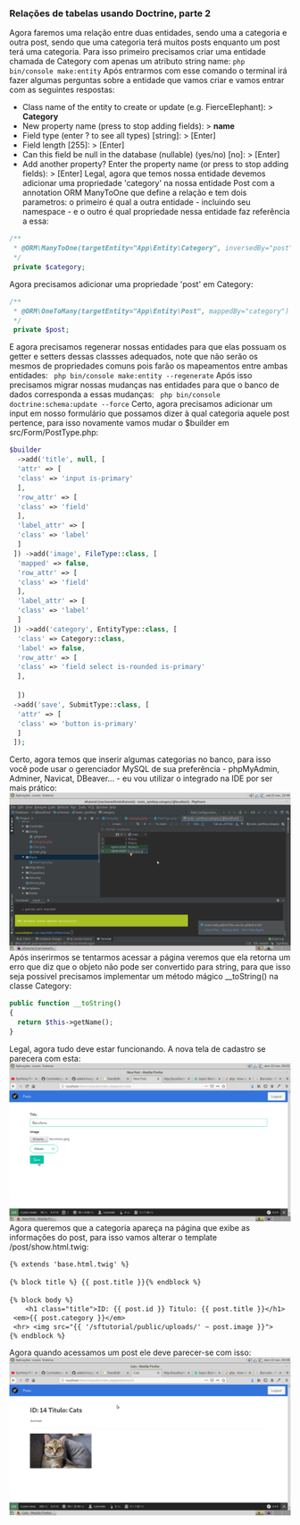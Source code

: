 ### Relações de tabelas usando Doctrine, parte 2
Agora faremos uma relação entre duas entidades, sendo uma a categoria e outra post, sendo que uma categoria terá muitos posts enquanto um post terá uma categoria. Para isso primeiro precisamos criar uma entidade chamada de Category com apenas um atributo string name:
``` php bin/console make:entity ``` 
 Após entrarmos com esse comando o terminal irá fazer algumas perguntas sobre a entidade que vamos criar e vamos entrar com as seguintes respostas:
 -  Class name of the entity to create or update (e.g. FierceElephant): 
 \> **Category**
 -  New property name (press <return> to stop adding fields):
 \> **name**
 -  Field type (enter ? to see all types) [string]:
 \> [Enter]
 - Field length [255]:
 \> [Enter]
 - Can this field be null in the database (nullable) (yes/no) [no]:
  \> [Enter]
 -  Add another property? Enter the property name (or press <return> to stop adding fields):
 \> [Enter]
Legal, agora que temos nossa entidade devemos adicionar  uma propriedade 'category' na nossa entidade Post com a annotation ORM ManyToOne que define a relação e tem dois parametros: o primeiro é qual a outra entidade - incluindo seu namespace - e o outro é qual propriedade nessa entidade faz referência a essa:
```php
/**  
 * @ORM\ManyToOne(targetEntity="App\Entity\Category", inversedBy="post")  
 */
 private $category;
``` 
Agora precisamos adicionar uma propriedade 'post' em Category:
```php
/**  
 * @ORM\OneToMany(targetEntity="App\Entity\Post", mappedBy="category")  
 */
 private $post;
```
E agora precisamos regenerar nossas entidades para que elas possuam os getter e setters dessas classses adequados, note que não serão os mesmos de propriedades comuns pois farão os mapeamentos entre ambas entidades:
``` php bin/console make:entity --regenerate```
Após isso precisamos migrar nossas mudanças nas entidades para que o banco de dados corresponda a essas mudanças:
``` php bin/console doctrine:schema:update --force```
Certo, agora precisamos adicionar um input em nosso formulário que possamos dizer à qual categoria aquele post pertence, para isso novamente vamos mudar o $builder em src/Form/PostType.php:
```php
$builder  
  ->add('title', null, [  
  'attr' => [  
  'class' => 'input is-primary'  
  ],  
  'row_attr' => [  
  'class' => 'field'  
  ],  
  'label_attr' => [  
  'class' => 'label'  
  ]  
 ]) ->add('image', FileType::class, [  
  'mapped' => false,  
  'row_attr' => [  
  'class' => 'field'  
  ],  
  'label_attr' => [  
  'class' => 'label'  
  ]  
 ]) ->add('category', EntityType::class, [  
  'class' => Category::class,  
  'label' => false,  
  'row_attr' => [  
  'class' => 'field select is-rounded is-primary'  
  ],  
  
  ])  
 ->add('save', SubmitType::class, [  
  'attr' => [  
  'class' => 'button is-primary'  
  ]  
 ]);
```
Certo, agora temos que inserir algumas categorias no banco, para isso você pode usar o gerenciador MySQL de sua preferência - phpMyAdmin, Adminer, Navicat, DBeaver... - eu vou utilizar o integrado na IDE por ser mais prático:
![insert sql](https://github.com/Camilotk/symfony-sisint-ifrs/blob/master/imagens/sql.png)
Após inserirmos se tentarmos acessar a página veremos que ela retorna um erro que diz que o objeto não pode ser convertido para string, para que isso seja possivel precisamos implementar um método mágico __toString() na classe Category:
``` php
public function __toString()  
{  
  return $this->getName();  
}
```
Legal, agora tudo deve estar funcionando. A nova tela de cadastro se parecera com esta:
![formulario novo](https://github.com/Camilotk/symfony-sisint-ifrs/blob/master/imagens/formulario-novo-bulma.png)
Agora queremos que a categoria apareça na página que exibe as informações do post, para isso vamos alterar o template /post/show.html.twig:
```twig
{% extends 'base.html.twig' %}  
  
{% block title %} {{ post.title }}{% endblock %}  
  
{% block body %}  
    <h1 class="title">ID: {{ post.id }} Titulo: {{ post.title }}</h1>  
 <em>{{ post.category }}</em>  
 <hr> <img src="{{ '/sftutorial/public/uploads/' ~ post.image }}">  
{% endblock %}
```
Agora quando acessamos um post ele deve parecer-se com isso:
![post com categoria](https://github.com/Camilotk/symfony-sisint-ifrs/blob/master/imagens/post-com-categoria.png)
